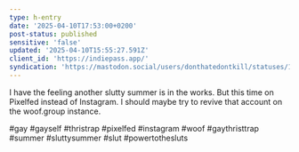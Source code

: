 ```yaml
---
type: h-entry
date: '2025-04-10T17:53:00+0200'
post-status: published
sensitive: 'false'
updated: '2025-04-10T15:55:27.591Z'
client_id: 'https://indiepass.app/'
syndication: 'https://mastodon.social/users/donthatedontkill/statuses/114314478629572734'
---
```

I have the feeling another slutty summer is in the works. But this time on Pixelfed instead of Instagram. I should maybe try to revive that account on the woof.group instance.

#gay #gayself #thristrap #pixelfed #instagram #woof #gaythristtrap #summer #sluttysummer #slut #powertothesluts
